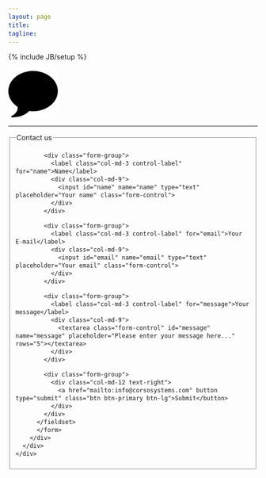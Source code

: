 ```yaml
---
layout: page
title: 
tagline: 
---
```

{% include JB/setup %}

<body>

<img src="img/chat.svg" height="100px" width="100px">

<hr>
<div class="container">
  <div class="row">
      <div class="col-md-6 col-md-offset-3">
        <div class="well well-sm">
          <form class="form-horizontal" action="" method="post">
          <fieldset>
            <legend class="text-center">Contact us</legend>
    
<!-- Name input-->
            <div class="form-group">
              <label class="col-md-3 control-label" for="name">Name</label>
              <div class="col-md-9">
                <input id="name" name="name" type="text" placeholder="Your name" class="form-control">
              </div>
            </div>
    
<!-- Email input-->
            <div class="form-group">
              <label class="col-md-3 control-label" for="email">Your E-mail</label>
              <div class="col-md-9">
                <input id="email" name="email" type="text" placeholder="Your email" class="form-control">
              </div>
            </div>
    
<!-- Message body -->
            <div class="form-group">
              <label class="col-md-3 control-label" for="message">Your message</label>
              <div class="col-md-9">
                <textarea class="form-control" id="message" name="message" placeholder="Please enter your message here..." rows="5"></textarea>
              </div>
            </div>
    
<!-- Form actions -->
            <div class="form-group">
              <div class="col-md-12 text-right">
                <a href="mailto:info@corsosystems.com" button type="submit" class="btn btn-primary btn-lg">Submit</button>
              </div>
            </div>
          </fieldset>
          </form>
        </div>
      </div>
    </div>
</div>



<!--Javascript-->

<script src="http://code.jquery.com/jquery-latest.min.js"></script>
<script src="http://ajax.googleapis.com/ajax/libs/jquery/1.10.2/jquery.min.js"></script>﻿
<script src="js/bootstrap.js"></script>
</body>